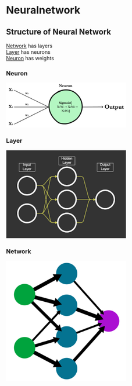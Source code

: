 # Neuralnetwork
## Structure of Neural Network

[Network](#Network) has layers<br>
[Layer](#Layer) has neurons<br>
[Neuron](#Neuron) has weights<br>

### Neuron

<img src="images/neuron.png" alt="drawing" width="330" />

### Layer

<img src="images/layer.png" alt="drawing" width="330" />

### Network

<img src="images/network.png" alt="drawing" width="330" />


